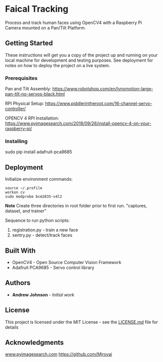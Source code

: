 # Faical Tracking

Process and track human faces using OpenCV4 with a Raspberry Pi Camera mounted on a Pan/Tilt Platform.

## Getting Started

These instructions will get you a copy of the project up and running on your local machine for development and testing purposes. See deployment for notes on how to deploy the project on a live system.

### Prerequisites

Pan and Tilt Assembly:
https://www.robotshop.com/en/lynxmotion-large-pan-tilt-no-servos-black.html

RPI Physical Setup:
https://www.piddlerintheroot.com/16-channel-servo-controller/

OPENCV 4 RPI Installation:
https://www.pyimagesearch.com/2018/09/26/install-opencv-4-on-your-raspberry-pi/

### Installing

sudo pip install adafruit-pca9685

## Deployment

Initialize environment commands:
```
source ~/.profile
workon cv
sudo modprobe bcm2835-v4l2 
```

**Note** Create three directories in root folder prior to first run. "captures, dataset, and trainer"

Sequence to run python scripts:
1. registration.py - train a new face
2. sentry.py - detect/track faces

## Built With

* OpenCV4 - Open Source Computer Vision Framework
* Adafruit PCA9685 - Servo control library

## Authors

* **Andrew Johnson** - *Initial work*

## License

This project is licensed under the MIT License - see the [LICENSE.md](LICENSE.md) file for details

## Acknowledgments

www.pyimagesearch.com
https://github.com/Mjrovai

